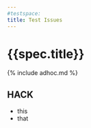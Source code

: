 ```yaml
---
#testspace:
title: Test Issues
---
```


# {{spec.title}}

{% include adhoc.md %}

## HACK
- this
- that